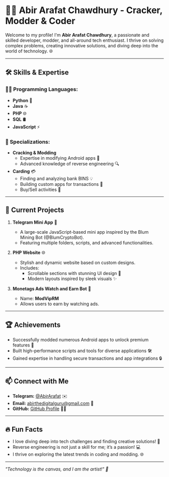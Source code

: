 # 👨‍💻 Abir Arafat Chawdhury - Cracker, Modder & Coder

Welcome to my profile! I'm **Abir Arafat Chawdhury**, a passionate and skilled developer, modder, and all-around tech enthusiast. I thrive on solving complex problems, creating innovative solutions, and diving deep into the world of technology. 🌐

---

## 🛠️ Skills & Expertise

### 👨‍💻 Programming Languages:
- **Python** 🐍
- **Java** ☕
- **PHP** 🌐
- **SQL** 🛢️
- **JavaScript** ⚡

### 🔧 Specializations:
- **Cracking & Modding**
  - Expertise in modifying Android apps 📱
  - Advanced knowledge of reverse engineering 🔍
- **Carding** 💳
  - Finding and analyzing bank BINS 💡
  - Building custom apps for transactions 📲
  - Buy/Sell activities 🛒

---

## 🌟 Current Projects

1. **Telegram Mini App** 📲
   - A large-scale JavaScript-based mini app inspired by the Blum Mining Bot (@BlumCryptoBot).
   - Featuring multiple folders, scripts, and advanced functionalities.

2. **PHP Website** 🌐
   - Stylish and dynamic website based on custom designs.
   - Includes:
     - Scrollable sections with stunning UI design 🎨
     - Modern layouts inspired by sleek visuals ✨

3. **Monetags Ads Watch and Earn Bot** 🤖
   - Name: **ModVipRM**
   - Allows users to earn by watching ads.

---

## 🏆 Achievements
- Successfully modded numerous Android apps to unlock premium features 🚀
- Built high-performance scripts and tools for diverse applications 🛠️
- Gained expertise in handling secure transactions and app integrations 🔒

---

## 📫 Connect with Me
- **Telegram:** [@AbirArafat](t.me/abirxdhackz) ✉️
- **Email:** [abirthedigitalguru@gmail.com](mailto:abirthedigital@gmail.com) 📩
- **GitHub:** [GitHub Profile](www.github.com/abirxdhack) 🐱‍💻

---

## 🔥 Fun Facts
- I love diving deep into tech challenges and finding creative solutions! 🌟
- Reverse engineering is not just a skill for me; it’s a passion! 💻
- I thrive on exploring the latest trends in coding and modding. 🌐

---

_"Technology is the canvas, and I am the artist!" 🎨_
